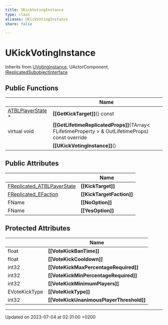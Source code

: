 ```yaml
---
title: UKickVotingInstance
type: class
aliases: UKickVotingInstance
share: false

---
```


# UKickVotingInstance





Inherits from [UVotingInstance](/docs/SDK/Source/Classes/classUVotingInstance.md), UActorComponent, [IReplicatedSubobjectInterface](/docs/SDK/Source/Classes/classIReplicatedSubobjectInterface.md)

## Public Functions

|                | Name           |
| -------------- | -------------- |
| [ATBLPlayerState](/docs/SDK/Source/Classes/classATBLPlayerState.md) * | **[[GetKickTarget]]**() const |
| virtual void | **[[GetLifetimeReplicatedProps]]**(TArray< FLifetimeProperty > & OutLifetimeProps) const override |
| | **[[UKickVotingInstance]]**() |

## Public Attributes

|                | Name           |
| -------------- | -------------- |
| [FReplicated_ATBLPayerState](/docs/SDK/Source/Classes/structFReplicated__ATBLPayerState.md) | **[[KickTarget]]**  |
| [FReplicated_EFaction](/docs/SDK/Source/Classes/structFReplicated__EFaction.md) | **[[KickTargetFaction]]**  |
| FName | **[[NoOption]]**  |
| FName | **[[YesOption]]**  |

## Protected Attributes

|                | Name           |
| -------------- | -------------- |
| float | **[[VoteKickBanTime]]**  |
| float | **[[VoteKickCooldown]]**  |
| int32 | **[[VoteKickMaxPercentageRequired]]**  |
| int32 | **[[VoteKickMinPercentageRequired]]**  |
| int32 | **[[VoteKickMinimumPlayers]]**  |
| EVoteKickType | **[[VoteKickType]]**  |
| int32 | **[[VoteKickUnanimousPlayerThreshold]]**  |

-------------------------------

Updated on 2023-07-04 at 02:31:00 +0200